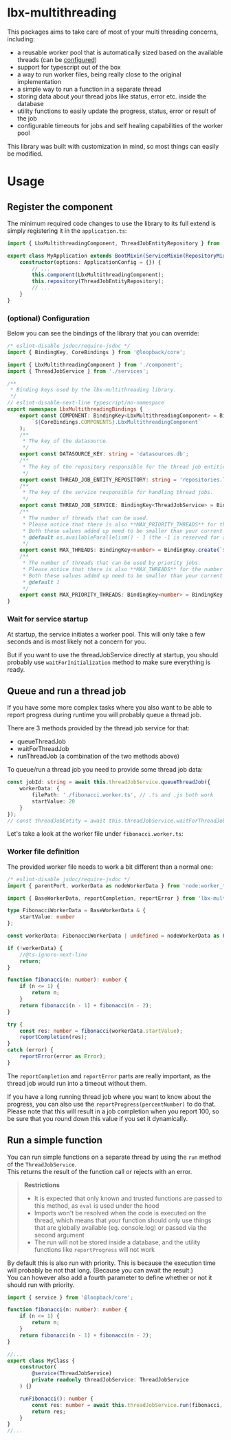 # lbx-multithreading
This packages aims to take care of most of your multi threading concerns, including:
- a reusable worker pool that is automatically sized based on the available threads (can be [configured](#optional-configuration))
- support for typescript out of the box
- a way to run worker files, being really close to the original implementation
- a simple way to run a function in a separate thread
- storing data about your thread jobs like status, error etc. inside the database
- utility functions to easily update the progress, status, error or result of the job
- configurable timeouts for jobs and self healing capabilities of the worker pool

This library was built with customization in mind, so most things can easily be modified.

# Usage
## Register the component
The minimum required code changes to use the library to its full extend is simply registering it in the `application.ts`:
```typescript
import { LbxMultithreadingComponent, ThreadJobEntityRepository } from 'lbx-multithreading';

export class MyApplication extends BootMixin(ServiceMixin(RepositoryMixin(RestApplication))) {
    constructor(options: ApplicationConfig = {}) {
        // ...
        this.component(LbxMultithreadingComponent);
        this.repository(ThreadJobEntityRepository);
        // ...
    }
}
```

### (optional) Configuration
Below you can see the bindings of the library that you can override:
```ts
/* eslint-disable jsdoc/require-jsdoc */
import { BindingKey, CoreBindings } from '@loopback/core';

import { LbxMultithreadingComponent } from './component';
import { ThreadJobService } from './services';

/**
 * Binding keys used by the lbx-multithreading library.
 */
// eslint-disable-next-line typescript/no-namespace
export namespace LbxMultithreadingBindings {
    export const COMPONENT: BindingKey<LbxMultithreadingComponent> = BindingKey.create(
        `${CoreBindings.COMPONENTS}.LbxMultithreadingComponent`
    );
    /**
     * The key of the datasource.
     */
    export const DATASOURCE_KEY: string = 'datasources.db';
    /**
     * The key of the repository responsible for the thread job entities.
     */
    export const THREAD_JOB_ENTITY_REPOSITORY: string = 'repositories.ThreadJobEntityRepository';
    /**
     * The key of the service responsible for handling thread jobs.
     */
    export const THREAD_JOB_SERVICE: BindingKey<ThreadJobService> = BindingKey.create(`${COMPONENT}.threadJobService`);
    /**
     * The number of threads that can be used.
     * Please notice that there is also **MAX_PRIORITY_THREADS** for the number of threads that should be reserved for priority jobs.
     * Both these values added up need to be smaller than your current machines available threads.
     * @default os.availableParallelism() - 1 (the -1 is reserved for a priority thread)
     */
    export const MAX_THREADS: BindingKey<number> = BindingKey.create(`${COMPONENT}.maxThreads`);
    /**
     * The number of threads that can be used by priority jobs.
     * Please notice that there is also **MAX_THREADS** for the number of threads that can be used by normal and priority jobs.
     * Both these values added up need to be smaller than your current machines available threads.
     * @default 1
     */
    export const MAX_PRIORITY_THREADS: BindingKey<number> = BindingKey.create(`${COMPONENT}.maxPriorityThreads`);
}
```

### Wait for service startup
At startup, the service initiates a worker pool. This will only take a few seconds and is most likely not a concern for you.

But if you want to use the threadJobService directly at startup, you should probably use `waitForInitialization` method to make sure everything is ready.

## Queue and run a thread job
If you have some more complex tasks where you also want to be able to report progress during runtime you will probably queue a thread job.

There are 3 methods provided by the thread job service for that:
- queueThreadJob
- waitForThreadJob
- runThreadJob (a combination of the two methods above)

To queue/run a thread job you need to provide some thread job data:

```ts
const jobId: string = await this.threadJobService.queueThreadJob({
    workerData: {
        filePath: './fibonacci.worker.ts', // .ts and .js both work
        startValue: 20
    }
});
// const threadJobEntity = await this.threadJobService.waitForThreadJob(jobId);
```

Let's take a look at the worker file under `fibonacci.worker.ts`:

### Worker file definition

The provided worker file needs to work a bit different than a normal one:

```ts
/* eslint-disable jsdoc/require-jsdoc */
import { parentPort, workerData as nodeWorkerData } from 'node:worker_threads';

import { BaseWorkerData, reportCompletion, reportError } from 'lbx-multithreading';

type FibonacciWorkerData = BaseWorkerData & {
    startValue: number
};

const workerData: FibonacciWorkerData | undefined = nodeWorkerData as FibonacciWorkerData | undefined;

if (!workerData) {
    //@ts-ignore-next-line
    return;
}

function fibonacci(n: number): number {
    if (n <= 1) {
        return n;
    }
    return fibonacci(n - 1) + fibonacci(n - 2);
}

try {
    const res: number = fibonacci(workerData.startValue);
    reportCompletion(res);
}
catch (error) {
    reportError(error as Error);
}
```

The `reportCompletion` and `reportError` parts are really important, as the thread job would run into a timeout without them.

If you have a long running thread job where you want to know about the progress, you can also use the `reportProgress(percentNumber)` to do that.
<br>
Please note that this will result in a job completion when you report 100, so be sure that you round down this value if you set it dynamically.

## Run a simple function

You can run simple functions on a separate thread by using the `run` method of the `ThreadJobService`.
<br>
This returns the result of the function call or rejects with an error.

> **Restrictions**
> - It is expected that only known and trusted functions are passed to this method, as `eval` is used under the hood
> -  Imports won't be resolved when the code is executed on the thread, which means that your function should only use things that are globally available (eg. console.log) or passed via the second argument
> -  The run will not be stored inside a database, and the utility functions like `reportProgress` will not work

By default this is also run with priority. This is because the execution time will probably be not that long. (Because you can await the result.)
<br>
You can however also add a fourth parameter to define whether or not it should run with priority.

```ts
import { service } from '@loopback/core';

function fibonacci(n: number): number {
    if (n <= 1) {
        return n;
    }
    return fibonacci(n - 1) + fibonacci(n - 2);
}

//...
export class MyClass {
    constructor(
        @service(ThreadJobService)
        private readonly threadJobService: ThreadJobService
    ) {}

    runFibonacci(): number {
        const res: number = await this.threadJobService.run(fibonacci, 20);
        return res;
    }
}
//...
```